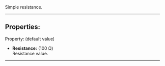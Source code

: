 Simple resistance.

---

## Properties:
Property: (default value)

- **Resistance:** (100 Ω) <br>
   Resistance value.

---
